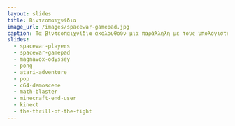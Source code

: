 ```yaml
---
layout: slides
title: Βιντεοπαιχνίδια 
image_url: /images/spacewar-gamepad.jpg
caption: Τα βίντεοπαιχνίδια ακολουθούν μια παράλληλη με τους υπολογιστές γραφείου διαδρομή, με διαφορετικά είδη γραφικών και συσκευών εισόδου, καθώς και άλλες μεταφορές για την αλληλεπίδραση με τον χρήστη. 
slides:
  - spacewar-players
  - spacewar-gamepad
  - magnavox-odyssey
  - pong
  - atari-adventure
  - pop
  - c64-demoscene
  - math-blaster
  - minecraft-end-user
  - kinect
  - the-thrill-of-the-fight
---
```

